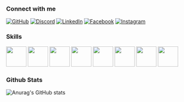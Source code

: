 ### Connect with me  

[![GitHub](https://img.shields.io/badge/GitHub-181717.svg?style=for-the-badge&logo=GitHub&logoColor=white)](https://github.com/hristianivanov)
[![Discord](https://img.shields.io/badge/Discord-5865F2.svg?style=for-the-badge&logo=Discord&logoColor=white)](https://discord.com/users/651451479949049856)
[![LinkedIn](https://img.shields.io/badge/LinkedIn-0A66C2.svg?style=for-the-badge&logo=LinkedIn&logoColor=white)](https://www.linkedin.com/in/hristian-ivanov-a425a7262/)
[![Facebook](https://img.shields.io/badge/Facebook-0866FF.svg?style=for-the-badge&logo=Facebook&logoColor=white)](https://www.facebook.com/profile.php?id=100087156203504)
[![Instagram](https://img.shields.io/badge/Instagram-E4405F.svg?style=for-the-badge&logo=Instagram&logoColor=white)](https://instagram.com/h_ivanow)


### Skills

<!---[![My Skills](https://skillicons.dev/icons?i=cs,dotnet,js,html,css,haskell,react)](https://skillicons.dev)--->
<a href="#"><img src="https://github.com/onemarc/tech-icons/blob/main/icons/cs-dark.svg" width="55"></a>
<a href="#"><img src="https://github.com/onemarc/tech-icons/blob/main/icons/dotnet-dark.svg" width="55"></a>
<a href="#"><img src="https://github.com/onemarc/tech-icons/blob/main/icons/react-dark.svg" width="55"></a>
<a href="#"><img src="https://github.com/onemarc/tech-icons/blob/main/icons/mssqlserver-dark.svg" width="55"></a>
<a href="#"><img src="https://github.com/onemarc/tech-icons/blob/main/icons/haskell-dark.svg" width="55"></a>
<a href="#"><img src="https://github.com/onemarc/tech-icons/blob/main/icons/javascript.svg" width="55"></a>
<a href="#"><img src="https://github.com/onemarc/tech-icons/blob/main/icons/html.svg" width="55"></a>
<a href="#"><img src="https://github.com/onemarc/tech-icons/blob/main/icons/css.svg" width="55"></a>

### Github Stats  

![Anurag's GitHub stats](https://github-readme-stats.vercel.app/api?username=hristianivanov&show_icons=true&theme=transparent&hide_border=true&count_private=true)
